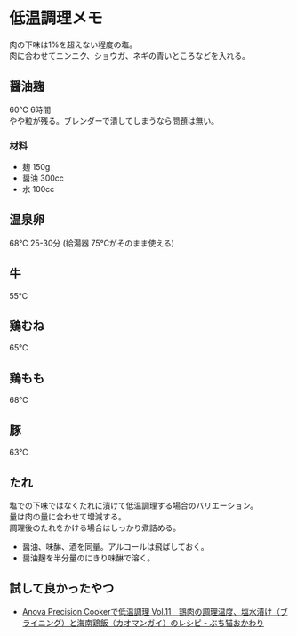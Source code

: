 # 低温調理メモ
肉の下味は1%を超えない程度の塩。  
肉に合わせてニンニク、ショウガ、ネギの青いところなどを入れる。

## 醤油麹
60℃ 6時間  
やや粒が残る。ブレンダーで潰してしまうなら問題は無い。

### 材料
- 麹 150g
- 醤油 300cc
- 水 100cc

## 温泉卵
68℃ 25-30分 (給湯器 75℃がそのまま使える)

## 牛
55℃

## 鶏むね
65℃

## 鶏もも
68℃

## 豚
63℃

## たれ
塩での下味ではなくたれに漬けて低温調理する場合のバリエーション。  
量は肉の量に合わせて増減する。  
調理後のたれをかける場合はしっかり煮詰める。

- 醤油、味醂、酒を同量。アルコールは飛ばしておく。
- 醤油麹を半分量のにきり味醂で溶く。

## 試して良かったやつ
- [Anova Precision Cookerで低温調理 Vol.11　鶏肉の調理温度、塩水漬け（ブライニング）と海南鶏飯（カオマンガイ）のレシピ - ぶち猫おかわり](http://buchineko-okawari.hatenablog.com/entry/2016/11/10/073000)
